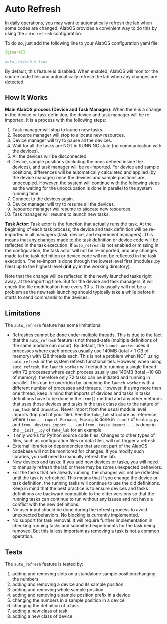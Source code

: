 # Auto Refresh

In daily operations, you may want to automatically refresh the lab when some codes are changed.
AlabOS provides a convinient way to do this by using the `auto_refresh` configuration.

To do so, just add the following line to your AlabOS configuration yaml file:

```yaml
[general]
...
auto_refresh = true
```

By default, this feature is disabled. When enabled, AlabOS will monitor the source code files 
and automatically refresh the lab when any changes are detected.

## How It Works
**Main AlabOS process (Device and Task Manager)**: When there is a change in the device or task definition, 
the device and task manager will be re-imported. It is a process with the following steps:

1. Task manager will stop to launch new tasks.
2. Resource manager will stop to allocate new resources.
3. Device manager will try to pause all the devices.
4. Wait for all the tasks are NOT in RUNNING state (no communication with the devices).
5. All the devices will be disconnected.
6. Device, sample positions (including the ones defined inside the devices), and task manager will be re-imported. For device and sample positions, differences will be automatically calculated and applied (by the device manager) once the devices and sample positions are unoccupied. However, the system will continue with the following steps as the waiting for the unoccupation is done in parallel to the system running time.
7. Connect to the devices again.
8. Device manager will try to resume all the devices.
9. Resource manager will resume to allocate new resources.
10. Task manager will resume to launch new tasks.

**Task Actor**: Task actor is the function that actually runs the task. At the beginning of each task process,
the device and task definition will be re-imported in all managers (task, device, and experiment managers). This means that any changes made to the task definition
or device code will be reflected in the task execution. If `auto_refresh` is not enabled or missing in the configuration,
the task actor will not be re-imported, and any changes made to the task definition or device 
code will not be reflected in the task execution. The re-import is done through the lowest level first (modules .py files) up to the highest level (__init__.py in the working directory).

Note that the change will be reflected in the newly launched tasks right away, at the importing time. But for 
the device and task managers, it will check the file modification time every 30 s. This usually will not be 
a problem as the new task launching should typically take a while before it starts to send commands to the devices.

## Limitations
The `auto_refresh` feature has some limitations:
- Refreshes cannot be done under multiple threads. This is due to the fact that the `auto_refresh` feature is not thread-safe (multiple definitions of the same module can occur). By default, the `launch_worker` uses 6 processes where each process usually use 140MB (total < 1 GB of memory) with 128 threads each. This is not a problem when NOT using `auto_refresh` or the system refresh functionalities. However, when using `auto_refresh`, the `launch_worker` will default to running a single thread with 72 processes where each process usually use 140MB (total ~10 GB of memory), therefore only 72 tasks can be initiated and running in parallel. This can be overriden by launching the `launch_worker` with a different number of processes and threads. However, if using more than one thread, keep in mind that imports of devices and tasks in tasks definitions have to be done in the `.run()` method and any other methods that uses those devices and tasks in the task class due to the nature of `run_task` and `dramatiq`. Never import from the usual module level imports (top part of your file). See the `fake_lab` structure as reference, where `from .. import Furnace, Moving` is done in `.run()` of `heating.py` and `from .devices import ...` and `from .tasks import ...` is done in the `__init__.py` of `fake_lab` for an example.
- It only works for Python source code files. Changes to other types of files, such as configuration files or data files, will not trigger a refresh.
- External libraries or dependencies that are not part of the AlabOS codebase will not be monitored for changes. 
  If you modify such libraries, you will need to manually refresh the lab.
- New devices and tasks: If you add new devices or tasks, you will need to manually refresh the lab or there may be some unexpected behaviors.
- For the tasks that are already running, the changes will not be reflected until the task is refreshed.
  This means that if you change the device or task definition, the running tasks will continue to use the old definitions.
  Keep in mind that the best practice is to ensure devices and tasks definitions are backward compatible to the older versions so that the running tasks can continue to run without any issues and not have a conflict with the new definitions.
- No user input should be done during the refresh process to avoid unexpected behaviors. No blocking is currently implemented.
- No support for task removal. It will require further implementation in checking running tasks and submitted experiments for the task being removed. But this is less important as removing a task is not a common operation.

## Tests
The `auto_refresh` feature is tested by:
1. adding and removing slots on a standalone sample position/changing the numbers
2. adding and removing a device and its sample position
3. adding and removing whole sample position
4. adding and removing a sample position prefix in a device
5. changing the numbers in a sample position in a device
6. changing the definition of a task.
7. adding a new class of task.
8. adding a new class of device.


